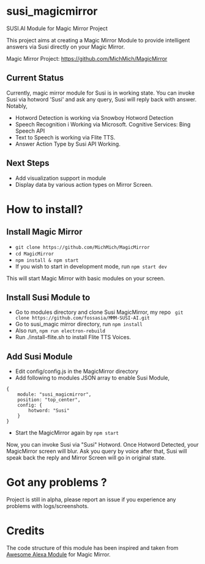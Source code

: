 # susi_magicmirror

SUSI.AI Module for Magic Mirror Project

This project aims at creating a Magic Mirror Module to provide intelligent answers via Susi directly on your Magic Mirror.

Magic Mirror Project: https://github.com/MichMich/MagicMirror

## Current Status

Currently, magic mirror module for Susi is in working state. You can invoke Susi via hotword 'Susi' and ask any query,
Susi will reply back with answer. Notably,

- Hotword Detection is working via Snowboy Hotword Detection
- Speech Recognition i Working via Microsoft. Cognitive Services: Bing Speech API
- Text to Speech is working via Flite TTS.
- Answer Action Type by Susi API Working.

## Next Steps

- Add visualization support in module
- Display data by various action types on Mirror Screen.

# How to install?

## Install Magic Mirror
- ```git clone https://github.com/MichMich/MagicMirror ```
- ```cd MagicMirror```
- ```npm install & npm start```
- If you wish to start in development mode, run ```npm start dev```

This will start Magic Mirror with basic modules on your screen.

## Install Susi Module to 
- Go to modules directory and clone Susi MagicMirror, my repo
``` git clone https://github.com/fossasia/MMM-SUSI-AI.git```
- Go to susi_magic mirror directory, run ```npm install```
- Also run, ```npm run electron-rebuild```
- Run ./install-flite.sh to install Flite TTS Voices.

## Add Susi Module
- Edit config/config.js in the MagicMirror directory
- Add following to modules JSON array to enable Susi Module,
```
{
	module: "susi_magicmirror",
	position: "top_center",
	config: {
	    hotword: "Susi"
	}
}
```
- Start the MagicMirror again by ```npm start```

Now, you can invoke Susi via "Susi" Hotword. Once Hotword Detected, your MagicMirror screen will blur.
Ask you query by voice after that, Susi will speak back the reply and Mirror Screen will go in original state.

# Got any problems ?

Project is still in alpha, please report an issue if you experience any problems with logs/screenshots.


# Credits

The code structure of this module has been inspired and taken from [Awesome Alexa Module](https://github.com/dolanmiu/MMM-awesome-alexa) for Magic Mirror.


